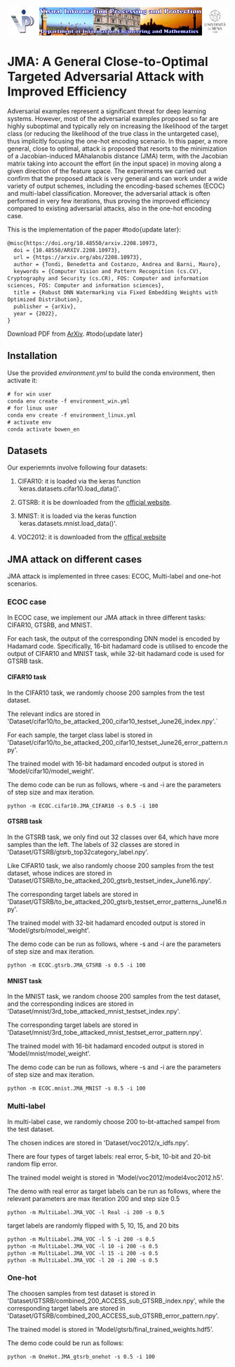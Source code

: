![Image](vippdiism.png)

# JMA: A General Close-to-Optimal Targeted Adversarial Attack with Improved Efficiency
Adversarial examples represent a significant threat for deep learning systems. However, most of the adversarial examples proposed so far are highly suboptimal and typically rely on increasing the likelihood of the target class (or reducing the likelihood of the true class in the untargeted case), thus implicitly focusing the one-hot encoding scenario. In this paper, a more general, close to optimal, attack is proposed that resorts to the minimization of a Jacobian-induced MAhalanobis distance (JMA) term, with the Jacobian matrix taking into account the effort (in the input space) in moving along a given direction of the feature space. The experiments we carried out confirm that the proposed attack is very general and can work under a wide variety of output schemes, including the encoding-based schemes (ECOC) and multi-label classification. Moreover, the adversarial attack is often performed in very few iterations, thus proving the improved efficiency compared to existing adversarial attacks, also in the one-hot encoding case.

This is the implementation of the paper #todo{update later}:
~~~
@misc{https://doi.org/10.48550/arxiv.2208.10973,
  doi = {10.48550/ARXIV.2208.10973},
  url = {https://arxiv.org/abs/2208.10973},
  author = {Tondi, Benedetta and Costanzo, Andrea and Barni, Mauro},
  keywords = {Computer Vision and Pattern Recognition (cs.CV), Cryptography and Security (cs.CR), FOS: Computer and information sciences, FOS: Computer and information sciences},
  title = {Robust DNN Watermarking via Fixed Embedding Weights with Optimized Distribution},
  publisher = {arXiv},
  year = {2022},
}
~~~
Download PDF from [ArXiv](https://arxiv.org/abs/2208.10973). #todo{update later}

## Installation

Use the provided *environment.yml* to build the conda environment, then activate it:
~~~
# for win user
conda env create -f environment_win.yml
# for linux user
conda env create -f environment_linux.yml
# activate env
conda activate bowen_en
~~~

## Datasets
Our experiemnts involve following four datasets:

1. CIFAR10: it is loaded via the keras function `keras.datasets.cifar10.load_data()'.

2. GTSRB: it is be downloaded from the [official website](https://sid.erda.dk/public/archives/daaeac0d7ce1152aea9b61d9f1e19370/GTSRB_Final_Test_Images.zip).

3. MNIST: it is loaded via the keras function `keras.datasets.mnist.load_data()'.

4. VOC2012: it is downloaded from the [offical website](http://host.robots.ox.ac.uk/pascal/VOC/voc2012/)

## JMA attack on different cases
JMA attack is implemented in three cases: ECOC, Multi-label and one-hot scenarios.
### ECOC case
In ECOC case, we implement our JMA attack in three different tasks: CIFAR10, GTSRB, and MNIST.
 
For each task, the output of the corresponding DNN model is encoded by Hadamard code. Specifically, 16-bit hadamard code is utilised to encode the output of CIFAR10 and MNIST task, while 32-bit hadamard code is used for GTSRB task. 

#### CIFAR10 task
In the CIFAR10 task, we randomly choose 200 samples from the test dataset.
 
The relevant indics are stored in 'Dataset/cifar10/to_be_attacked_200_cifar10_testset_June26_index.npy'.`

For each sample, the target class label is stored in 'Dataset/cifar10/to_be_attacked_200_cifar10_testset_June26_error_pattern.npy'.

The trained model with 16-bit hadamard encoded output is stored in 'Model/cifar10/model_weight'.

The demo code can be run as follows, where -s and -i are the parameters of step size and max iteration.
```
python -m ECOC.cifar10.JMA_CIFAR10 -s 0.5 -i 100
```

#### GTSRB task
In the GTSRB task, we only find out 32 classes over 64, which have more samples than the left. The labels of 32 classes are stored in 'Dataset/GTSRB/gtsrb_top32category_label.npy'.

Like CIFAR10 task, we also randomly choose 200 samples from the test dataset, whose indices are stored in 'Dataset/GTSRB/to_be_attacked_200_gtsrb_testset_index_June16.npy'.

The corresponding target labels are stored in 'Dataset/GTSRB/to_be_attacked_200_gtsrb_testset_error_patterns_June16.npy'.

The trained model with 32-bit hadamard encoded output is stored in 'Model/gtsrb/model_weight'.

The demo code can be run as follows, where -s and -i are the parameters of step size and max iteration.
```
python -m ECOC.gtsrb.JMA_GTSRB -s 0.5 -i 100
```

#### MNIST task
In the MNIST task, we random choose 200 samples from the test dataset, and the corresponding indices are stored in 'Dataset/mnist/3rd_tobe_attacked_mnist_testset_index.npy'.

The corresponding target labels are stored in 'Dataset/mnist/3rd_tobe_attacked_mnist_testset_error_pattern.npy'.

The trained model with 16-bit hadamard encoded output is stored in 'Model/mnist/model_weight'.

The demo code can be run as follows, where -s and -i are the parameters of step size and max iteration.
```
python -m ECOC.mnist.JMA_MNIST -s 0.5 -i 100
```


### Multi-label
In multi-label case, we randomly choose 200 to-bt-attached sampel from the test dataset.

The chosen indices are stored in 'Dataset/voc2012/x_idfs.npy'.

There are four types of target labels: real error, 5-bit, 10-bit and 20-bit random flip error. 

The trained model weight is stored in 'Model/voc2012/model4voc2012.h5'.

The demo with real error as target labels can be run as follows, where the relevant parameters are max iteration 200 and step size 0.5
```
python -m MultiLabel.JMA_VOC -l Real -i 200 -s 0.5
```

target labels are randomly flipped with 5, 10, 15, and 20 bits
```
python -m MultiLabel.JMA_VOC -l 5 -i 200 -s 0.5
python -m MultiLabel.JMA_VOC -l 10 -i 200 -s 0.5
python -m MultiLabel.JMA_VOC -l 15 -i 200 -s 0.5
python -m MultiLabel.JMA_VOC -l 20 -i 200 -s 0.5
```

### One-hot
The choosen samples from test dataset is stored in 'Dataset/GTSRB/combined_200_ACCESS_sub_GTSRB_index.npy', while the corresponding
target labels are stored in 'Dataset/GTSRB/combined_200_ACCESS_sub_GTSRB_error_pattern.npy'.

The trained model is stored in 'Model/gtsrb/final_trained_weights.hdf5'.

The demo code could be run as follows:
```
python -m OneHot.JMA_gtsrb_onehot -s 0.5 -i 100
```




